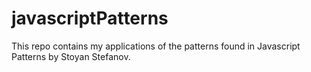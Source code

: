 javascriptPatterns
==================

This repo contains my applications of the patterns found in Javascript Patterns by Stoyan Stefanov.
